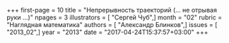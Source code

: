 +++
first-page = 10
title = "Непрерывность траекторий (... не отрывая руки ...)"
npages = 3
illustrators = [ "Сергей Чуб",]
month = "02"
rubric = "Наглядная математика"
authors = [ "Александр Блинков",]
issues = [ "2013_02",]
year = "2013"
date = "2017-04-24T15:37:57+03:00"
+++
